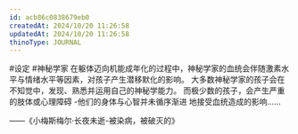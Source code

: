 ```yaml
---
id: acb86c0838679eb0
createdAt: 2024/10/20 11:26:58
updatedAt: 2024/10/20 11:26:58
thinoType: JOURNAL
---
```

#设定 #神秘学家 在躯体迈向机能成年化的过程中，神秘学家的血统会伴随激素水平与情绪水平等因素，对孩子产生潜移默化的影响。
大多数神秘学家的孩子会在不知觉中，发现、熟悉并运用自己的神秘学能力。
而极少数的孩子，会产生严重的肢体或心理障碍
-他们的身体与心智并未循序渐进
地接受血统造成的影响……

——《小梅斯梅尔·长夜未逝-被染病，被破灭的》